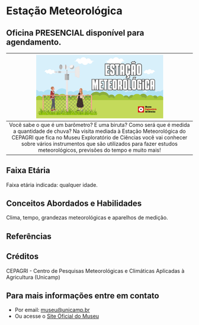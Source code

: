 # Estação Meteorológica

## Oficina PRESENCIAL disponível para agendamento.

|<img src="estacao-banner.png" width="70%" height="70%"> |
|:-------------:|
| Você sabe o que é um barômetro? E uma biruta? Como será que é medida a quantidade de chuva? Na visita mediada à Estação Meteorológica do CEPAGRI que fica no Museu Exploratório de Ciências você vai conhecer sobre vários instrumentos que são utilizados para fazer estudos meteorológicos, previsões do tempo e muito mais!|
 

## Faixa Etária
Faixa etária indicada: qualquer idade.

## Conceitos Abordados e Habilidades

Clima, tempo, grandezas meteorológicas e aparelhos de medição.

## Referências

## Créditos
CEPAGRI - Centro de Pesquisas Meteorológicas e Climáticas Aplicadas à Agricultura (Unicamp)

## Para mais informações entre em contato

* Por email: museu@unicamp.br
* Ou acesse o [Site Oficial do Museu](https://www.mc.unicamp.br/visite)
